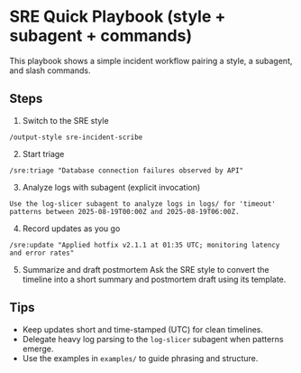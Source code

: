 # SRE Quick Playbook (style + subagent + commands)

This playbook shows a simple incident workflow pairing a style, a subagent, and slash commands.

## Steps

1) Switch to the SRE style
```
/output-style sre-incident-scribe
```

2) Start triage
```
/sre:triage "Database connection failures observed by API"
```

3) Analyze logs with subagent (explicit invocation)
```
Use the log-slicer subagent to analyze logs in logs/ for 'timeout' patterns between 2025-08-19T00:00Z and 2025-08-19T06:00Z.
```

4) Record updates as you go
```
/sre:update "Applied hotfix v2.1.1 at 01:35 UTC; monitoring latency and error rates"
```

5) Summarize and draft postmortem
Ask the SRE style to convert the timeline into a short summary and postmortem draft using its template.

## Tips
- Keep updates short and time-stamped (UTC) for clean timelines.
- Delegate heavy log parsing to the `log-slicer` subagent when patterns emerge.
- Use the examples in `examples/` to guide phrasing and structure.